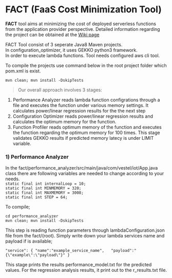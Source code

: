 # FACT (FaaS Cost Minimization Tool)

**FACT** tool aims at minimizing the cost of deployed serverless functions from the application provider perspective. Detailed information regarding the project can be obtained at the [Wiki page](https://github.com/ozgursedef/fact/wiki)

FACT Tool consist of 3 seperate Java8 Maven projects.  
In configuration_optimizer, it uses GEKKO python3 framework.  
In order to execute lambda functions. Tool needs configured aws cli tool.  

To compile the projects use command below in the root project folder which pom.xml is exist.

`mvn clean; mvn install -DskipTests`

> Our overall approach involves 3 stages: 
1. Performance Analyzer
reads lambda function configrations through a file and executes the function under various memory settings. It calculates power/linear regression results for the the next step
3. Configuration Optimizer
reads power/linear regression results and calculates the optimum memory for the function.
5. Function Profiler 
reads optimum memory of the function and executes the function regarding the optimum memory for 100 times. This stage validates GEKKO results if predicted memory latecy is under LIMIT variable.

### 1) Performance Analyzer
In the fact/performance_analyzer/src/main/java/com/vestel/iot/App.java class there are following variables are needed to change according to your needs.  
`static final int internalLoop = 10;`  
`static final int MINMEMORY = 320;`  
`static final int MAXMEMORY = 3008;`  
`static final int STEP = 64;`  

To compile;

`cd performance_analyzer`  
`mvn clean; mvn install -DskipTests`

This step is reading function parameters through lambdaConfiguration.json file from the fact/(root). Simply write down your lambda services name and payload if is available;

`"service": {
  "name":"example_service_name",  
  "payload":"{\"example\":\"payload\"}"
}`

This stage prints the results performance_model.txt for the predicted values. For the regression analysis results, it print out to the r_results.txt file.


